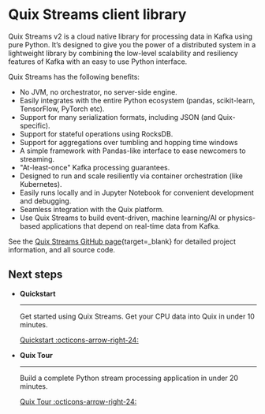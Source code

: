 # Quix Streams client library

Quix Streams v2 is a cloud native library for processing data in Kafka using pure Python. It’s designed to give you the power of a distributed system in a lightweight library by combining the low-level scalability and resiliency features of Kafka with an easy to use Python interface.

Quix Streams has the following benefits:

* No JVM, no orchestrator, no server-side engine.
* Easily integrates with the entire Python ecosystem (pandas, scikit-learn, TensorFlow, PyTorch etc).
* Support for many serialization formats, including JSON (and Quix-specific).
* Support for stateful operations using RocksDB.
* Support for aggregations over tumbling and hopping time windows
* A simple framework with Pandas-like interface to ease newcomers to streaming.
* "At-least-once" Kafka processing guarantees.
* Designed to run and scale resiliently via container orchestration (like Kubernetes).
* Easily runs locally and in Jupyter Notebook for convenient development and debugging.
* Seamless integration with the Quix platform.
* Use Quix Streams to build event-driven, machine learning/AI or physics-based applications that depend on real-time data from Kafka.

See the [Quix Streams GitHub page](https://github.com/quixio/quix-streams){target=_blank} for detailed project information, and all source code.

## Next steps

<div class="grid cards" markdown>

- __Quickstart__

    ---

    Get started using Quix Streams. Get your CPU data into Quix in under 10 minutes.

    [Quickstart :octicons-arrow-right-24:](https://quix.io/docs/get-started/quickstart.html)

- __Quix Tour__

    ---

    Build a complete Python stream processing application in under 20 minutes.

    [Quix Tour :octicons-arrow-right-24:](https://quix.io/docs/get-started/quixtour/overview.html)

</div>

